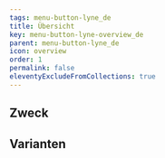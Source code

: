 ```yaml
---
tags: menu-button-lyne_de
title: Übersicht
key: menu-button-lyne-overview_de
parent: menu-button-lyne_de
icon: overview
order: 1
permalink: false
eleventyExcludeFromCollections: true
---
```


## Zweck

## Varianten

